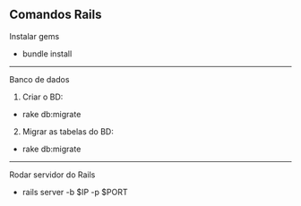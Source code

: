 ## Comandos Rails

Instalar gems
- bundle install

-----------------

Banco de dados
1. Criar o BD:
- rake db:migrate

2. Migrar as tabelas do BD:
- rake db:migrate

----------------------------

Rodar servidor do Rails
- rails server -b $IP -p $PORT